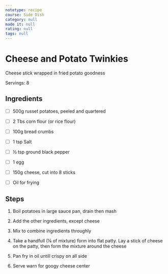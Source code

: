 ```yaml
---
notetype: recipe
course: Side Dish
category: null
made it: null
rating: null
tags: null
---
```

# Cheese and Potato Twinkies

Cheese stick wrapped in fried potato goodness

Servings: 8

## Ingredients
- [ ] 500g russet potatoes, peeled and quartered- [ ] 2 Tbs corn flour (or rice flour)- [ ] 100g bread crumbs- [ ] 1 tsp Salt- [ ] ½ tsp ground black pepper- [ ] 1 egg- [ ] 150g cheese, cut into 8 sticks- [ ] Oil for frying

## Steps
1) Boil potatoes in large sauce pan, drain then mash

2) Add the other ingredients, except cheese

3) Mix to combine ingredients throughly

4) Take a handfull (⅛ of mixture) form into flat patty. Lay a stick of cheese on the patty, then form the mixture around the cheese

5) Pan fry in oil untill crispy on all side

6) Serve warn for googy cheese center

